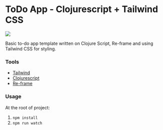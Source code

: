 # ToDo App - Clojurescript + Tailwind CSS

![](pg-screenshots.png)

Basic to-do app template written on Clojure Script, Re-frame and using Tailwind CSS for styling.

### Tools
- [Tailwind](https://tailwindcss.com/)
- [Clojurescript](https://clojurescript.org/)
- [Re-frame](https://github.com/day8/re-frame)

### Usage

At the root of project:
1. `npm install`
2. `npm run watch`

